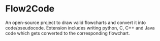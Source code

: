 # Flow2Code

An open-source project to draw valid flowcharts and convert it into code/pseudocode. Extension includes writing python, C, C++ and Java code which gets converted to the corresponding flowchart.     
